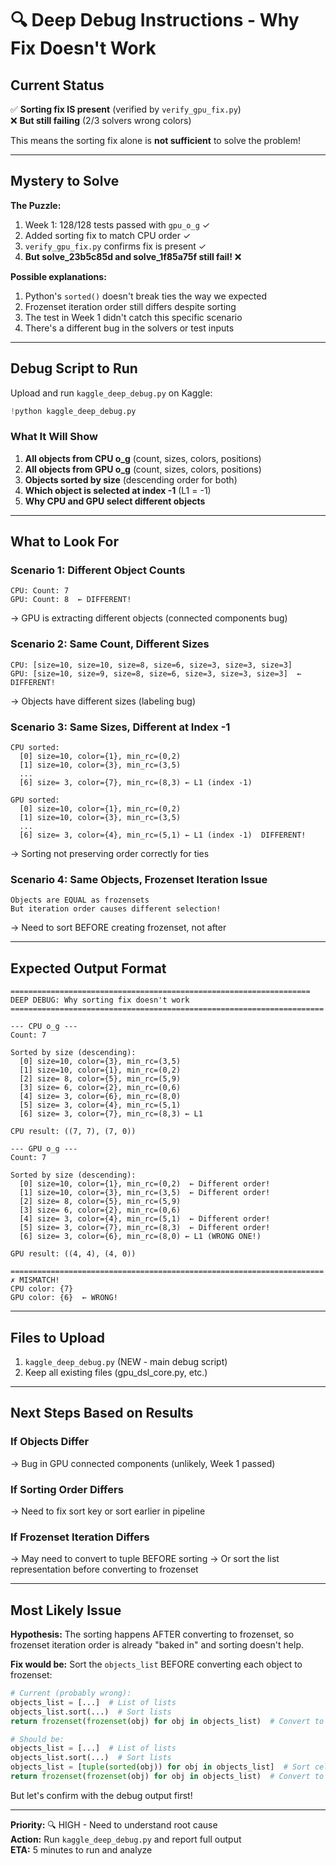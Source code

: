 # 🔍 Deep Debug Instructions - Why Fix Doesn't Work

## Current Status

✅ **Sorting fix IS present** (verified by `verify_gpu_fix.py`)  
❌ **But still failing** (2/3 solvers wrong colors)  

This means the sorting fix alone is **not sufficient** to solve the problem!

---

## Mystery to Solve

**The Puzzle:**
1. Week 1: 128/128 tests passed with `gpu_o_g` ✓
2. Added sorting fix to match CPU order ✓
3. `verify_gpu_fix.py` confirms fix is present ✓
4. **But solve_23b5c85d and solve_1f85a75f still fail!** ❌

**Possible explanations:**
1. Python's `sorted()` doesn't break ties the way we expected
2. Frozenset iteration order still differs despite sorting
3. The test in Week 1 didn't catch this specific scenario
4. There's a different bug in the solvers or test inputs

---

## Debug Script to Run

Upload and run `kaggle_deep_debug.py` on Kaggle:

```python
!python kaggle_deep_debug.py
```

### What It Will Show

1. **All objects from CPU o_g** (count, sizes, colors, positions)
2. **All objects from GPU o_g** (count, sizes, colors, positions)
3. **Objects sorted by size** (descending order for both)
4. **Which object is selected at index -1** (L1 = -1)
5. **Why CPU and GPU select different objects**

---

## What to Look For

### Scenario 1: Different Object Counts
```
CPU: Count: 7
GPU: Count: 8  ← DIFFERENT!
```
→ GPU is extracting different objects (connected components bug)

### Scenario 2: Same Count, Different Sizes
```
CPU: [size=10, size=10, size=8, size=6, size=3, size=3, size=3]
GPU: [size=10, size=9, size=8, size=6, size=3, size=3, size=3]  ← DIFFERENT!
```
→ Objects have different sizes (labeling bug)

### Scenario 3: Same Sizes, Different at Index -1
```
CPU sorted:
  [0] size=10, color={1}, min_rc=(0,2)
  [1] size=10, color={3}, min_rc=(3,5)
  ...
  [6] size= 3, color={7}, min_rc=(8,3) ← L1 (index -1)

GPU sorted:
  [0] size=10, color={1}, min_rc=(0,2)
  [1] size=10, color={3}, min_rc=(3,5)
  ...
  [6] size= 3, color={4}, min_rc=(5,1) ← L1 (index -1)  DIFFERENT!
```
→ Sorting not preserving order correctly for ties

### Scenario 4: Same Objects, Frozenset Iteration Issue
```
Objects are EQUAL as frozensets
But iteration order causes different selection!
```
→ Need to sort BEFORE creating frozenset, not after

---

## Expected Output Format

```
===================================================================
DEEP DEBUG: Why sorting fix doesn't work
======================================================================

--- CPU o_g ---
Count: 7

Sorted by size (descending):
  [0] size=10, color={3}, min_rc=(3,5)
  [1] size=10, color={1}, min_rc=(0,2)
  [2] size= 8, color={5}, min_rc=(5,9)
  [3] size= 6, color={2}, min_rc=(0,6)
  [4] size= 3, color={6}, min_rc=(8,0)
  [5] size= 3, color={4}, min_rc=(5,1)
  [6] size= 3, color={7}, min_rc=(8,3) ← L1

CPU result: ((7, 7), (7, 0))

--- GPU o_g ---
Count: 7

Sorted by size (descending):
  [0] size=10, color={1}, min_rc=(0,2)  ← Different order!
  [1] size=10, color={3}, min_rc=(3,5)  ← Different order!
  [2] size= 8, color={5}, min_rc=(5,9)
  [3] size= 6, color={2}, min_rc=(0,6)
  [4] size= 3, color={4}, min_rc=(5,1)  ← Different order!
  [5] size= 3, color={7}, min_rc=(8,3)  ← Different order!
  [6] size= 3, color={6}, min_rc=(8,0) ← L1 (WRONG ONE!)

GPU result: ((4, 4), (4, 0))

======================================================================
✗ MISMATCH!
CPU color: {7}
GPU color: {6}  ← WRONG!
```

---

## Files to Upload

1. `kaggle_deep_debug.py` (NEW - main debug script)
2. Keep all existing files (gpu_dsl_core.py, etc.)

---

## Next Steps Based on Results

### If Objects Differ
→ Bug in GPU connected components (unlikely, Week 1 passed)

### If Sorting Order Differs
→ Need to fix sort key or sort earlier in pipeline

### If Frozenset Iteration Differs
→ May need to convert to tuple BEFORE sorting
→ Or sort the list representation before converting to frozenset

---

## Most Likely Issue

**Hypothesis:** The sorting happens AFTER converting to frozenset, so frozenset iteration order is already "baked in" and sorting doesn't help.

**Fix would be:** Sort the `objects_list` BEFORE converting each object to frozenset:

```python
# Current (probably wrong):
objects_list = [...]  # List of lists
objects_list.sort(...)  # Sort lists
return frozenset(frozenset(obj) for obj in objects_list)  # Convert to frozenset

# Should be:
objects_list = [...]  # List of lists
objects_list.sort(...)  # Sort lists
objects_list = [tuple(sorted(obj)) for obj in objects_list]  # Sort cells within each object
return frozenset(frozenset(obj) for obj in objects_list)  # Convert to frozenset
```

But let's confirm with the debug output first!

---

**Priority:** 🔍 HIGH - Need to understand root cause  
**Action:** Run `kaggle_deep_debug.py` and report full output  
**ETA:** 5 minutes to run and analyze

